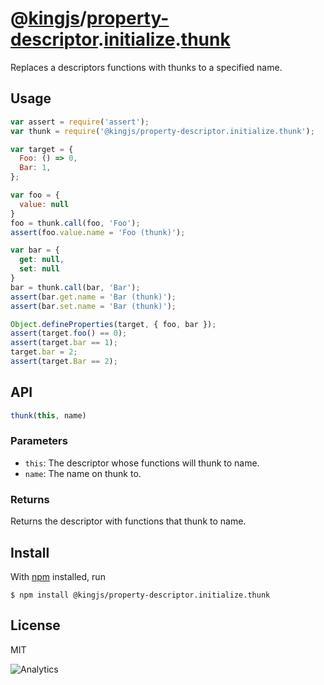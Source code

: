 # @[kingjs][@kingjs]/[property-descriptor][ns0].[initialize][ns1].[thunk][ns2]
Replaces a descriptors functions with thunks to a specified name.
## Usage
```js
var assert = require('assert');
var thunk = require('@kingjs/property-descriptor.initialize.thunk');

var target = { 
  Foo: () => 0,
  Bar: 1,
};

var foo = {
  value: null
}
foo = thunk.call(foo, 'Foo');
assert(foo.value.name = 'Foo (thunk)');

var bar = {
  get: null, 
  set: null
}
bar = thunk.call(bar, 'Bar');
assert(bar.get.name = 'Bar (thunk)');
assert(bar.set.name = 'Bar (thunk)');

Object.defineProperties(target, { foo, bar });
assert(target.foo() == 0);
assert(target.bar == 1);
target.bar = 2;
assert(target.Bar == 2);
```
## API
```ts
thunk(this, name)
```
### Parameters
- `this`: The descriptor whose functions will thunk to name.
- `name`: The name on thunk to.
### Returns
Returns the descriptor with functions that thunk to name.
## Install
With [npm](https://npmjs.org/) installed, run
```
$ npm install @kingjs/property-descriptor.initialize.thunk
```
## License
MIT

![Analytics](https://analytics.kingjs.net/{path})

[@kingjs]: https://www.npmjs.com/package/kingjs
[ns0]: https://www.npmjs.com/package/@kingjs/property-descriptor
[ns1]: https://www.npmjs.com/package/@kingjs/property-descriptor.initialize
[ns2]: https://www.npmjs.com/package/@kingjs/property-descriptor.initialize.thunk
